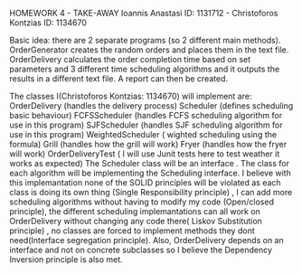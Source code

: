 HOMEWORK 4 - TAKE-AWAY
Ioannis Anastasi ID: 1131712 - Christoforos Kontzias ID: 1134670

Basic idea: there are 2 separate programs (so 2 different main methods). OrderGenerator creates the random orders and places them in the text file. 
OrderDelivery calculates the order completion time based on set parameters and 3 different time scheduling algorithms and it outputs the results in a different text file. A report can then be created.


The classes I(Christoforos Kontzias: 1134670) will implement are:
OrderDelivery (handles the delivery process)
Scheduler (defines scheduling basic behaviour)
FCFSScheduler (handles FCFS scheduling  algorithm for use in this program)
SJFScheduler  (handles SJF scheduling  algorithm for use in this program)
WeightedScheduler ( wighted scheduling using the formula)
Grill (handles how the grill will work)
Fryer (handles how the fryer will work)
OrderDeliveryTest ( I will use Junit tests here to test weather it works as expected)
The Scheduler class will be an interface . The class for each algorithm will be implementing the Scheduling interface.
I believe with this implemantation none of the SOLID principles will be violated as each class is doing its own thing (Single Responsibility principle) , I can add more scheduling algorithms without having to modify my code (Open/closed principle), the different scheduling implemantations can all work on OrderDelivery without changing any code there( Liskov Substitution principle) , no classes are forced to implement methods they dont need(Interface segregation principle). 
Also, OrderDelivery depends on an interface and not on concrete subclasses so I believe the Dependency Inversion principle is also met.
